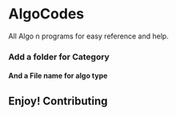 # AlgoCodes
All Algo n programs for easy reference and help.

### Add a folder for Category

#### And a File name for algo type

## Enjoy! Contributing


